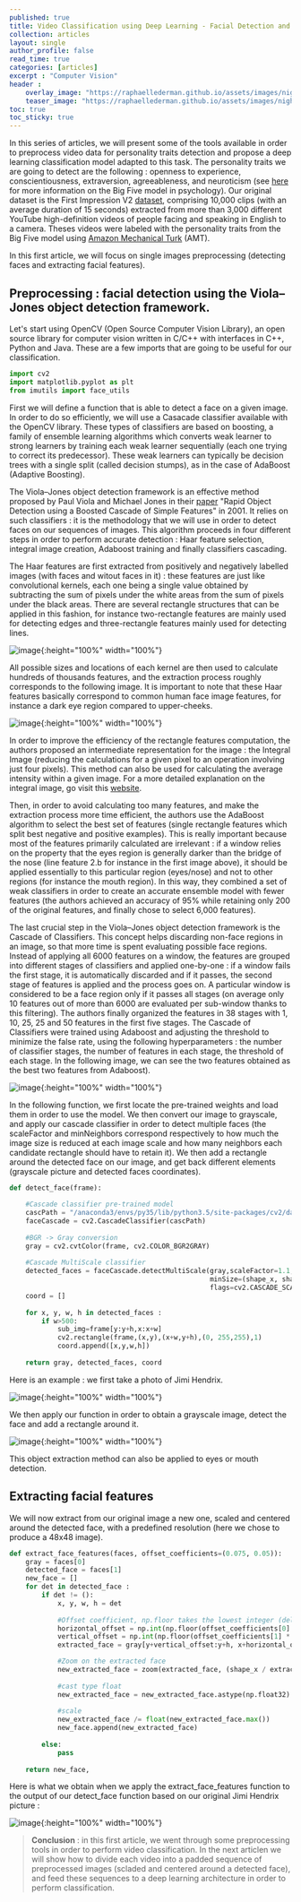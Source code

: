 ```yaml
---
published: true
title: Video Classification using Deep Learning - Facial Detection and Feature Extraction (1)
collection: articles
layout: single
author_profile: false
read_time: true
categories: [articles]
excerpt : "Computer Vision"
header :
    overlay_image: "https://raphaellederman.github.io/assets/images/night.jpg"
    teaser_image: "https://raphaellederman.github.io/assets/images/night.jpg"
toc: true
toc_sticky: true
---
```


In this series of articles, we will present some of the tools available in order to preprocess video data for personality traits detection and propose a deep learning classification model adapted to this task. The personality traits we are going to detect are the following : openness to experience, conscientiousness, extraversion, agreeableness, and neuroticism (see [here](https://en.wikipedia.org/wiki/Big_Five_personality_traits) for more information on the Big Five model in psychology). Our original dataset is the First Impression V2 [dataset](http://chalearnlap.cvc.uab.es/dataset/24/description/), comprising 10,000 clips (with an average duration of 15 seconds) extracted from more than 3,000 different YouTube high-definition videos of people facing and speaking in English to a camera. Theses videos were labeled with the personality traits from the Big Five model using [Amazon Mechanical Turk](https://www.mturk.com/) (AMT).

In this first article, we will focus on single images preprocessing (detecting faces and extracting facial features). 

<script type="text/javascript" async
    src="https://cdn.mathjax.org/mathjax/latest/MathJax.js?config=TeX-MML-AM_CHTML">
</script>

## Preprocessing : facial detection using the Viola–Jones object detection framework.

Let's start using OpenCV (Open Source Computer Vision Library), an open source library for computer vision written in C/C++ with interfaces in C++, Python and Java. These are a few imports that are going to be useful for our classification.

```python
import cv2
import matplotlib.pyplot as plt
from imutils import face_utils
```

First we will define a function that is able to detect a face on a given image. In order to do so efficiently, we will use a Casacade classifier available with the OpenCV library. These types of classifiers are based on boosting, a family of ensemble learning algorithms which converts weak learner to strong learners by training each weak learner sequentially (each one trying to correct its predecessor). These weak learners can typically be decision trees with a single split (called decision stumps), as in the case of AdaBoost (Adaptive Boosting). 

The Viola–Jones object detection framework is an effective method proposed by Paul Viola and Michael Jones in their [paper](https://www.cs.cmu.edu/~efros/courses/LBMV07/Papers/viola-cvpr-01.pdf) "Rapid Object Detection using a Boosted Cascade of Simple Features" in 2001. It relies on such classifiers : it is the methodology that we will use in order to detect faces on our sequences of images. This algorithm proceeds in four different steps in order to perform accurate detection : Haar feature selection, integral image creation, Adaboost training and finally classifiers cascading.

The Haar features are first extracted from positively and negatively labelled images (with faces and witout faces in it) : these features are just like convolutional kernels, each one being a single value obtained by subtracting the sum of pixels under the white areas from the sum of pixels under the black areas. There are several rectangle structures that can be applied in this fashion, for instance two-rectangle features are mainly used for detecting edges and three-rectangle features mainly used for detecting lines.

![image](https://raphaellederman.github.io/assets/images/haar_features.png){:height="100%" width="100%"}

All possible sizes and locations of each kernel are then used to calculate hundreds of thousands features, and the extraction process roughly corresponds to the following image. It is important to note that these Haar features basically correspond to common human face image features, for instance a dark eye region compared to upper-cheeks.

![image](https://raphaellederman.github.io/assets/images/haar_features_2.png){:height="100%" width="100%"}

In order to improve the efficiency of the rectangle features computation, the authors proposed an intermediate representation for the image : the Integral Image (reducing the calculations for a given pixel to an operation involving just four pixels). This method can also be used for calculating the average intensity within a given image. For a more detailed explanation on the integral image, go visit this [website](https://computersciencesource.wordpress.com/2010/09/03/computer-vision-the-integral-image/).

Then, in order to avoid calculating too many features, and make the extraction process more time efficient, the authors use the AdaBoost algorithm to select the best set of features (single rectangle features which split best negative and positive examples). This is really important because most of the features primarily calculated are irrelevant : if a window relies on the property that the eyes region is generally darker than the bridge of the nose (line feature 2.b for instance in the first image above), it should be applied essentially to this particular region (eyes/nose) and not to other regions (for instance the mouth region). In this way, they combined a set of weak classifiers in order to create an accurate ensemble model with fewer features (the authors achieved an accuracy of 95% while retaining only 200 of the original features, and finally chose to select 6,000 features).

The last crucial step in the Viola–Jones object detection framework is the Cascade of Classifiers. This concept helps discarding non-face regions in an image, so that more time is spent evaluating possible face regions. Instead of applying all 6000 features on a window, the features are grouped into different stages of classifiers and applied one-by-one : if a window fails the first stage, it is automatically discarded and if it passes, the second stage of features is applied and the process goes on. A particular window is considered to be a face region only if it passes all stages (on average only 10 features out of more than 6000 are evaluated per sub-window thanks to this filtering). The authors finally organized the features in 38 stages with 1, 10, 25, 25 and 50 features in the first five stages. The Cascade of Classifiers were trained using Adaboost and adjusting the threshold to minimize the false rate, using the following hyperparameters : the number of classifier stages, the number of features in each stage, the threshold of each stage. In the following image, we can see the two features obtained as the best two features from Adaboost). 

![image](https://raphaellederman.github.io/assets/images/haar_features_3.png){:height="100%" width="100%"}

In the following function, we first locate the pre-trained weights and load them in order to use the model. We then convert our image to grayscale, and apply our cascade classifier in order to detect multiple faces (the scaleFactor and minNeighbors correspond respectively to how much the image size is reduced at each image scale and how many neighbors each candidate rectangle should have to retain it). We then add a rectangle around the detected face on our image, and get back different elements (grayscale picture and detected faces coordinates).

```python
def detect_face(frame):
    
    #Cascade classifier pre-trained model
    cascPath = "/anaconda3/envs/py35/lib/python3.5/site-packages/cv2/data/haarcascade_frontalface_default.xml"
    faceCascade = cv2.CascadeClassifier(cascPath)
    
    #BGR -> Gray conversion
    gray = cv2.cvtColor(frame, cv2.COLOR_BGR2GRAY)
    
    #Cascade MultiScale classifier
    detected_faces = faceCascade.detectMultiScale(gray,scaleFactor=1.1,minNeighbors=10,
                                                  minSize=(shape_x, shape_y),
                                                  flags=cv2.CASCADE_SCALE_IMAGE)
    coord = []
    
    for x, y, w, h in detected_faces :
        if w>500:
            sub_img=frame[y:y+h,x:x+w]
            cv2.rectangle(frame,(x,y),(x+w,y+h),(0, 255,255),1)
            coord.append([x,y,w,h])
        
    return gray, detected_faces, coord
```

Here is an example : we first take a photo of Jimi Hendrix.

![image](https://raphaellederman.github.io/assets/images/hendrix.jpg){:height="100%" width="100%"}

We then apply our function in order to obtain a grayscale image, detect the face and add a rectangle around it.

![image](https://raphaellederman.github.io/assets/images/hendrix_frame.png){:height="100%" width="100%"}

This object extraction method can also be applied to eyes or mouth detection.

## Extracting facial features

We will now extract from our original image a new one, scaled and centered around the detected face, with a predefined resolution (here we chose to produce a 48x48 image).

```python
def extract_face_features(faces, offset_coefficients=(0.075, 0.05)):
    gray = faces[0]
    detected_face = faces[1]
    new_face = []
    for det in detected_face :
        if det != ():
            x, y, w, h = det
        	
        	#Offset coefficient, np.floor takes the lowest integer (delete border of the image)
            horizontal_offset = np.int(np.floor(offset_coefficients[0] * w))
            vertical_offset = np.int(np.floor(offset_coefficients[1] * h))
            extracted_face = gray[y+vertical_offset:y+h, x+horizontal_offset:x-horizontal_offset+w]

            #Zoom on the extracted face
            new_extracted_face = zoom(extracted_face, (shape_x / extracted_face.shape[0],shape_y / extracted_face.shape[1]))
            
            #cast type float
            new_extracted_face = new_extracted_face.astype(np.float32)
            
            #scale
            new_extracted_face /= float(new_extracted_face.max())
            new_face.append(new_extracted_face)
            
        else:
            pass
    
    return new_face,
```

Here is what we obtain when we apply the extract_face_features function to the output of our detect_face function based on our original Jimi Hendrix picture :

![image](https://raphaellederman.github.io/assets/images/zoom_hendrix.png){:height="100%" width="100%"}

> **Conclusion** : in this first article, we went through some preprocessing tools in order to perform video classification. In the next articlen we will show how to divide each video into a padded sequence of preprocessed images (scladed and centered around a detected face), and feed these sequences to a deep learning architecture in order to perform classification.